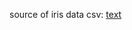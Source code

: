 source of iris data csv:
[text](https://raw.githubusercontent.com/mwaskom/seaborn-data/master/iris.csv)
